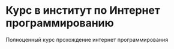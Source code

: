 # Курс в институт по Интернет программированию
Полноценный курс прохождение интернет программирования
